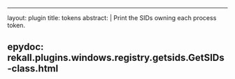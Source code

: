 
---
layout: plugin
title: tokens
abstract: |
    Print the SIDs owning each process token.

epydoc: rekall.plugins.windows.registry.getsids.GetSIDs-class.html
---

